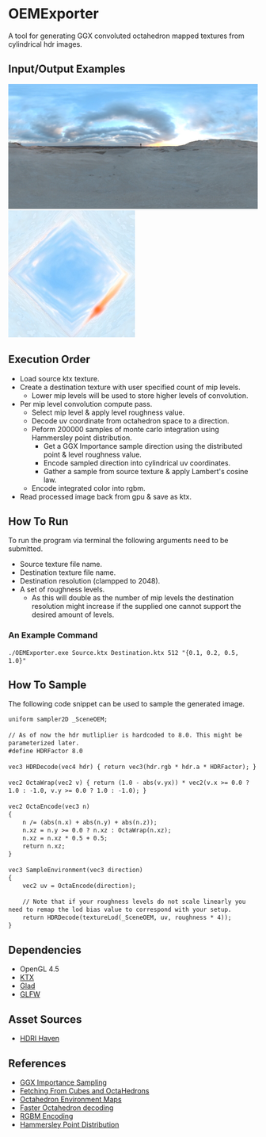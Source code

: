 # OEMExporter

A tool for generating GGX convoluted octahedron mapped textures from cylindrical hdr images.

## Input/Output Examples

![Preview](T_InputExample.jpg?raw=true "Source Preview")
![Preview](T_OutputExample.jpg?raw=true "Ouput Preview")

## Execution Order
- Load source ktx texture.
- Create a destination texture with user specified count of mip levels.
  - Lower mip levels will be used to store higher levels of convolution.
- Per mip level convolution compute pass.
  - Select mip level & apply level roughness value.
  - Decode uv coordinate from octahedron space to a direction.
  - Peform 200000 samples of monte carlo integration using Hammersley point distribution.
    - Get a GGX Importance sample direction using the distributed point & level roughness value.
    - Encode sampled direction into cylindrical uv coordinates.
    - Gather a sample from source texture & apply Lambert's cosine law.
  - Encode integrated color into rgbm.
- Read processed image back from gpu & save as ktx.
 
## How To Run
To run the program via terminal the following arguments need to be submitted.
- Source texture file name.
- Destination texture file name.
- Destination resolution (clampped to 2048).
- A set of roughness levels.
  - As this will double as the number of mip levels the destination resolution might increase if the supplied one cannot support the desired amount of levels.  

### An Example Command
```
./OEMExporter.exe Source.ktx Destination.ktx 512 "{0.1, 0.2, 0.5, 1.0}"
```

## How To Sample
The following code snippet can be used to sample the generated image.
```
uniform sampler2D _SceneOEM;

// As of now the hdr mutliplier is hardcoded to 8.0. This might be parameterized later.
#define HDRFactor 8.0

vec3 HDRDecode(vec4 hdr) { return vec3(hdr.rgb * hdr.a * HDRFactor); }

vec2 OctaWrap(vec2 v) { return (1.0 - abs(v.yx)) * vec2(v.x >= 0.0 ? 1.0 : -1.0, v.y >= 0.0 ? 1.0 : -1.0); }

vec2 OctaEncode(vec3 n)
{
    n /= (abs(n.x) + abs(n.y) + abs(n.z));
    n.xz = n.y >= 0.0 ? n.xz : OctaWrap(n.xz);
    n.xz = n.xz * 0.5 + 0.5;
    return n.xz;
}

vec3 SampleEnvironment(vec3 direction)
{
    vec2 uv = OctaEncode(direction);
    
    // Note that if your roughness levels do not scale linearly you need to remap the lod bias value to correspond with your setup.
    return HDRDecode(textureLod(_SceneOEM, uv, roughness * 4));
}
```

## Dependencies
- OpenGL 4.5
- [KTX](https://github.com/KhronosGroup/KTX-Software)
- [Glad](https://glad.dav1d.de/)
- [GLFW](https://www.glfw.org/)

## Asset Sources
- [HDRI Haven](https://hdrihaven.com)

## References
- [GGX Importance Sampling](https://learnopengl.com/PBR/IBL/Specular-IBL)
- [Fetching From Cubes and OctaHedrons](https://gpuopen.com/learn/fetching-from-cubes-and-octahedrons/)
- [Octahedron Environment Maps](https://citeseerx.ist.psu.edu/viewdoc/download?doi=10.1.1.681.1522&rep=rep1&type=pdf)
- [Faster Octahedron decoding](https://twitter.com/Stubbesaurus/status/937994790553227264)
- [RGBM Encoding](http://graphicrants.blogspot.com/2009/04/rgbm-color-encoding.html)
- [Hammersley Point Distribution](http://holger.dammertz.org/stuff/notes_HammersleyOnHemisphere.html)
